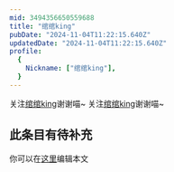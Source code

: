 ```yaml
---
mid: 3494356650559688
title: "绾绾king"
pubDate: "2024-11-04T11:22:15.640Z"
updatedDate: "2024-11-04T11:22:15.640Z"
profile:
  {
    Nickname: ["绾绾king"],
  }
---
```


关注[绾绾king](https://space.bilibili.com/3494356650559688)谢谢喵~ 关注[绾绾king](https://space.bilibili.com/3494356650559688)谢谢喵~

## 此条目有待补充
你可以在[这里](https://github.com/Yuhanawa/VTuber.ICU-Content/edit/master/v/绾绾king/index.md)编辑本文
